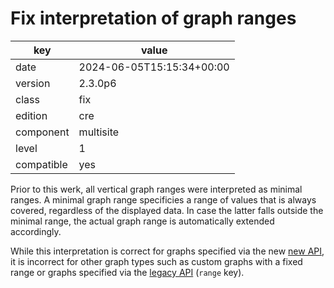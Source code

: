 [//]: # (werk v2)
# Fix interpretation of graph ranges

key        | value
---------- | ---
date       | 2024-06-05T15:15:34+00:00
version    | 2.3.0p6
class      | fix
edition    | cre
component  | multisite
level      | 1
compatible | yes

Prior to this werk, all vertical graph ranges were interpreted as minimal ranges. A minimal graph
range specificies a range of values that is always covered, regardless of the displayed data. In
case the latter falls outside the minimal range, the actual graph range is automatically extended
accordingly.

While this interpretation is correct for graphs specified via the new [new API](https://checkmk.com/werk/16259),
it is incorrect for other graph types such as custom graphs with a fixed range or graphs specified
via the [legacy API](https://docs.checkmk.com/latest/en/devel_check_plugins.html?lquery=perf-o-meter#new_metricdefinition)
(`range` key).
